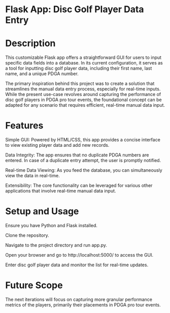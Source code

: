 # Flask App: Disc Golf Player Data Entry


# Description


This customizable Flask app offers a straightforward GUI for users to input specific data fields into a database. In its current configuration, it serves as a tool for inputting disc golf player data, including their first name, last name, and a unique PDGA number.


The primary inspiration behind this project was to create a solution that streamlines the manual data entry process, especially for real-time inputs. While the present use-case revolves around capturing the performance of disc golf players in PDGA pro tour events, the foundational concept can be adapted for any scenario that requires efficient, real-time manual data input.



# Features

Simple GUI: Powered by HTML/CSS, this app provides a concise interface to view existing player data and add new records.

Data Integrity: The app ensures that no duplicate PDGA numbers are entered. In case of a duplicate entry attempt, the user is promptly notified.

Real-time Data Viewing: As you feed the database, you can simultaneously view the data in real-time.

Extensibility: The core functionality can be leveraged for various other applications that involve real-time manual data input.

# Setup and Usage

Ensure you have Python and Flask installed.

Clone the repository.

Navigate to the project directory and run app.py.

Open your browser and go to http://localhost:5000/ to access the GUI.

Enter disc golf player data and monitor the list for real-time updates.

# Future Scope

The next iterations will focus on capturing more granular performance metrics of the players, primarily their placements in PDGA pro tour events.
